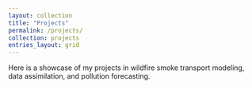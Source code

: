 ```yaml
---
layout: collection
title: "Projects"
permalink: /projects/
collection: projects
entries_layout: grid
---
```


Here is a showcase of my projects in wildfire smoke transport modeling, data assimilation, and pollution forecasting.
